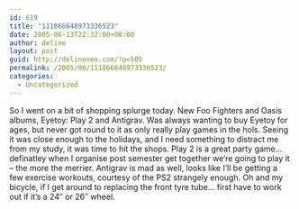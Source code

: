 ```yaml
---
id: 619
title: "111866648973336523"
date: 2005-06-13T22:32:00+00:00
author: deline
layout: post
guid: http://delineneo.com/?p=505
permalink: /2005/06/111866648973336523/
categories:
  - Uncategorized
---
```

So I went on a bit of shopping splurge today. New Foo Fighters and Oasis albums, Eyetoy: Play 2 and Antigrav. Was always wanting to buy Eyetoy for ages, but never got round to it as only really play games in the hols. Seeing it was close enough to the holidays, and I need something to distract me from my study, it was time to hit the shops. Play 2 is a great party game&#8230; definatley when I organise post semester get together we&#8217;re going to play it &#8211; the more the merrier. Antigrav is mad as well, looks like I&#8217;ll be getting a few exercise workouts, courtesy of the PS2 strangely enough. Oh and my bicycle, if I get around to replacing the front tyre tube&#8230; first have to work out if it&#8217;s a 24&#8243; or 26&#8243; wheel.